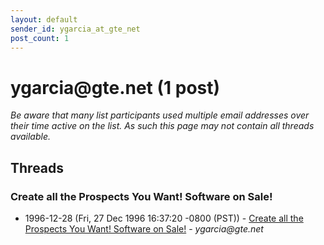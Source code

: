 ```yaml
---
layout: default
sender_id: ygarcia_at_gte_net
post_count: 1
---
```


# ygarcia<span>@</span>gte.net (1 post)

_Be aware that many list participants used multiple email addresses over their time active on the list. As such this page may not contain all threads available._

## Threads

### Create all the Prospects You Want!  Software on Sale!
+ 1996-12-28 (Fri, 27 Dec 1996 16:37:20 -0800 (PST)) - [Create all the Prospects You Want!  Software on Sale!](/archive/1996/12/0f49807b6b761b031105dea097c31913835750c2e50bad7ffaf930d4b3b4cbf9) - _ygarcia@gte.net_

